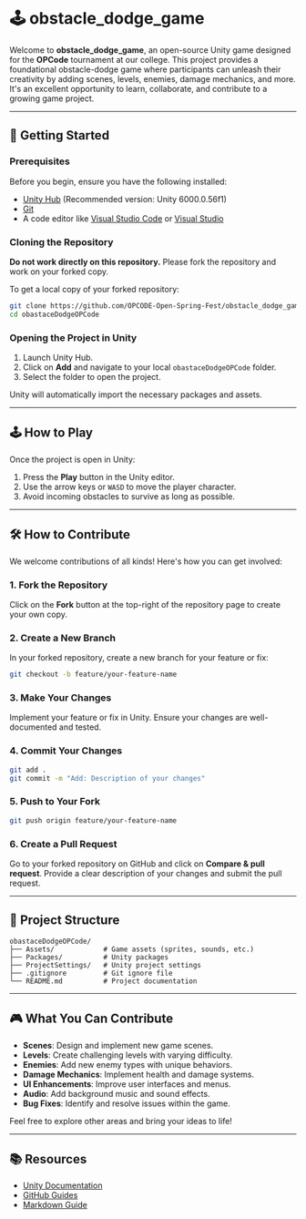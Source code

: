 # 🕹️ obstacle_dodge_game

Welcome to **obstacle_dodge_game**, an open-source Unity game designed for the **OPCode** tournament at our college. This project provides a foundational obstacle-dodge game where participants can unleash their creativity by adding scenes, levels, enemies, damage mechanics, and more. It's an excellent opportunity to learn, collaborate, and contribute to a growing game project.

---

## 🚀 Getting Started

### Prerequisites

Before you begin, ensure you have the following installed:

- [Unity Hub](https://unity.com/download) (Recommended version: Unity 6000.0.56f1)
- [Git](https://git-scm.com/downloads)
- A code editor like [Visual Studio Code](https://code.visualstudio.com/) or [Visual Studio](https://visualstudio.microsoft.com/)

### Cloning the Repository

**Do not work directly on this repository.** Please fork the repository and work on your forked copy.

To get a local copy of your forked repository:

```bash
git clone https://github.com/OPCODE-Open-Spring-Fest/obstacle_dodge_game.git
cd obastaceDodgeOPCode
```

### Opening the Project in Unity

1. Launch Unity Hub.
2. Click on **Add** and navigate to your local `obastaceDodgeOPCode` folder.
3. Select the folder to open the project.

Unity will automatically import the necessary packages and assets.

---

## 🕹️ How to Play

Once the project is open in Unity:

1. Press the **Play** button in the Unity editor.
2. Use the arrow keys or `WASD` to move the player character.
3. Avoid incoming obstacles to survive as long as possible.

---

## 🛠️ How to Contribute

We welcome contributions of all kinds! Here's how you can get involved:

### 1. Fork the Repository

Click on the **Fork** button at the top-right of the repository page to create your own copy.

### 2. Create a New Branch

In your forked repository, create a new branch for your feature or fix:

```bash
git checkout -b feature/your-feature-name
```

### 3. Make Your Changes

Implement your feature or fix in Unity. Ensure your changes are well-documented and tested.

### 4. Commit Your Changes

```bash
git add .
git commit -m "Add: Description of your changes"
```

### 5. Push to Your Fork

```bash
git push origin feature/your-feature-name
```

### 6. Create a Pull Request

Go to your forked repository on GitHub and click on **Compare & pull request**. Provide a clear description of your changes and submit the pull request.

---

## 🧠 Project Structure

```
obastaceDodgeOPCode/
├── Assets/            # Game assets (sprites, sounds, etc.)
├── Packages/          # Unity packages
├── ProjectSettings/   # Unity project settings
├── .gitignore         # Git ignore file
└── README.md          # Project documentation
```

---

## 🎮 What You Can Contribute

- **Scenes**: Design and implement new game scenes.
- **Levels**: Create challenging levels with varying difficulty.
- **Enemies**: Add new enemy types with unique behaviors.
- **Damage Mechanics**: Implement health and damage systems.
- **UI Enhancements**: Improve user interfaces and menus.
- **Audio**: Add background music and sound effects.
- **Bug Fixes**: Identify and resolve issues within the game.

Feel free to explore other areas and bring your ideas to life!

---

## 📚 Resources

- [Unity Documentation](https://docs.unity.com/)
- [GitHub Guides](https://guides.github.com/)
- [Markdown Guide](https://www.markdownguide.org/)

